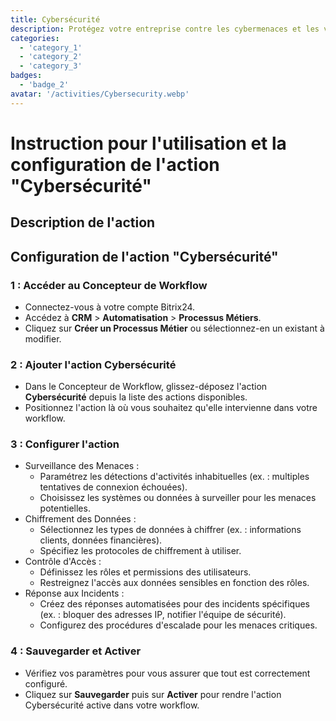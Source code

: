 ```yaml
---
title: Cybersécurité
description: Protégez votre entreprise contre les cybermenaces et les violations de données.
categories: 
  - 'category_1'
  - 'category_2'
  - 'category_3'
badges: 
  - 'badge_2'
avatar: '/activities/Cybersecurity.webp'
---
```

# Instruction pour l'utilisation et la configuration de l'action "Cybersécurité"

## Description de l'action

## **Configuration de l'action "Cybersécurité"**

### 1 : Accéder au Concepteur de Workflow
- Connectez-vous à votre compte Bitrix24.
- Accédez à **CRM** > **Automatisation** > **Processus Métiers**.
- Cliquez sur **Créer un Processus Métier** ou sélectionnez-en un existant à modifier.

### 2 : Ajouter l'action Cybersécurité
- Dans le Concepteur de Workflow, glissez-déposez l'action **Cybersécurité** depuis la liste des actions disponibles.
- Positionnez l'action là où vous souhaitez qu'elle intervienne dans votre workflow.

### 3 : Configurer l'action
- Surveillance des Menaces :
  - Paramétrez les détections d'activités inhabituelles (ex. : multiples tentatives de connexion échouées).
  - Choisissez les systèmes ou données à surveiller pour les menaces potentielles.
- Chiffrement des Données :
  - Sélectionnez les types de données à chiffrer (ex. : informations clients, données financières).
  - Spécifiez les protocoles de chiffrement à utiliser.
- Contrôle d'Accès :
  - Définissez les rôles et permissions des utilisateurs.
  - Restreignez l'accès aux données sensibles en fonction des rôles.
- Réponse aux Incidents :
  - Créez des réponses automatisées pour des incidents spécifiques (ex. : bloquer des adresses IP, notifier l'équipe de sécurité).
  - Configurez des procédures d'escalade pour les menaces critiques.

### 4 : Sauvegarder et Activer
- Vérifiez vos paramètres pour vous assurer que tout est correctement configuré.
- Cliquez sur **Sauvegarder** puis sur **Activer** pour rendre l'action Cybersécurité active dans votre workflow.